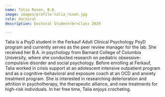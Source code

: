 ```yaml
---
name: Talia Rosen, B.A.
image: images/profile-talia_rosen.jpg
role: doctoral
description: Doctoral Student<br>Class 2029

---
```


Talia is a PsyD student in the Ferkauf Adult Clinical Psychology PsyD program and currently serves as the peer review manager for the lab. She received her B.A. in psychology from Barnard College of Columbia University, where she conducted research on pediatric obsessive-compulsive disorder and social psychology. Before enrolling at Ferkauf, Talia worked in crisis support at an adolescent intensive outpatient program and as a cognitive-behavioral and exposure coach at an OCD and anxiety treatment program. She is interested in researching deterioration and attrition in psychotherapy, the therapeutic alliance, and new treatments for high-risk individuals. In her free time, Talia enjoys crocheting.